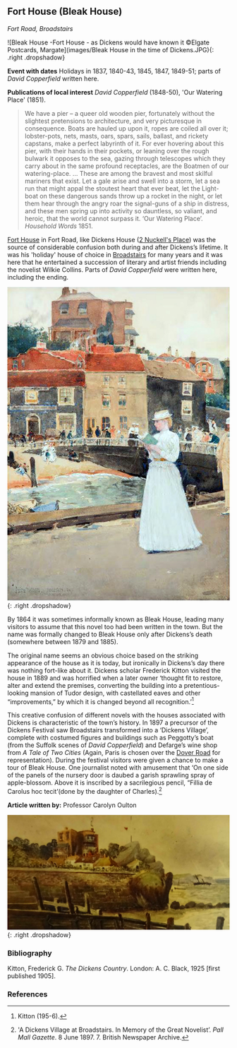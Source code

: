 <param ve-config style="article">

## Fort House (Bleak House)
*Fort Road, Broadstairs*

![Bleak House -Fort House - as Dickens would have known it ©Elgate Postcards, Margate](images/Bleak House in the time of Dickens.JPG){: .right .dropshadow}

**Event with dates** Holidays in 1837, 1840-43, 1845, 1847, 1849-51; parts of _David Copperfield_ written here.

**Publications of local interest** _David Copperfield_ (1848-50), 'Our Watering Place' (1851).

>We have a pier – a queer old wooden pier, fortunately without the slightest pretensions to architecture, and very picturesque in consequence. Boats are hauled up upon it, ropes are coiled all over it; lobster-pots, nets, masts, oars, spars, sails, ballast, and rickety capstans, make a perfect labyrinth of it. For ever hovering about this pier, with their hands in their pockets, or leaning over the rough bulwark it opposes to the sea, gazing through telescopes which they carry about in the same profound receptacles, are the Boatmen of our watering-place. … These are among the bravest and most skilful mariners that exist. Let a gale arise and swell into a storm, let a sea run that might appal the stoutest heart that ever beat, let the Light-boat on these dangerous sands throw up a rocket in the night, or let them hear through the angry roar the signal-guns of a ship in distress, and these men spring up into activity so dauntless, so valiant, and heroic, that the world cannot surpass it.
‘Our Watering Place’. _Household Words_ 1851.



[Fort House](dickens-fort-house) in Fort Road, like Dickens House ([2 Nuckell's Place](david-copperfield-nuckells-place)) was the source of considerable confusion both during and after Dickens’s lifetime. It was his 'holiday' house of choice in [Broadstairs](dickens-broadstairs) for many years and it was here that he entertained a succession of literary and artist friends including the novelist Wilkie Collins. Parts of _David Copperfield_ were written here, including the ending. 

![Childe Hassam, 'Bleak House, Broadstairs'. 1889. Collection of the Canton Museum of Art, Purchased by the Canton Museum of Art, 2017.83](images/HassamHIGHRES.jpg){: .right .dropshadow}

By 1864 it was sometimes informally known as Bleak House, leading many visitors to assume that this novel too had been written in the town. But the name was formally changed to Bleak House only after Dickens’s death (somewhere between 1879  and 1885).

The original name seems an obvious choice based on the striking appearance of the house as it is today, but ironically in Dickens’s day there was nothing fort-like about it. Dickens scholar Frederick Kitton visited the house in 1889 and was horrified when a later owner ‘thought fit to restore, alter and extend the premises, converting the building into a pretentious-looking mansion of Tudor design, with castellated eaves and other “improvements,” by which it is changed beyond all recognition.’[^ref1]

This creative confusion of different novels with the houses associated with Dickens is characteristic of the town’s history. In 1897 a precursor of the Dickens Festival saw Broadstairs transformed into a ‘Dickens Village’, complete with costumed figures and buildings such as Peggotty’s boat (from the Suffolk scenes of _David Copperfield_) and Defarge’s wine shop from _A Tale of Two Cities_ (Again, Paris is chosen over the [Dover Road](david-copperfield-dover-road) for representation). During the festival visitors were given a chance to make a tour of Bleak House. One journalist noted with amusement that ‘On one side of the panels of the nursery door is daubed a garish sprawling spray of apple-blossom. Above it is inscribed by a sacrilegious pencil, “Fillia de Carolus hoc tecit’(done by the daughter of Charles).[^ref2]

**Article written by:** Professor Carolyn Oulton

![Early 20C postcard of Bleak House (formerly Fort House)](images/Bleak_house_postcard.jpg){: .right .dropshadow}

### Bibliography

Kitton, Frederick G. _The Dickens Country_. London: A. C. Black, 1925 [first published 1905].

### References

[^ref1]: Kitton (195-6).

[^ref2]: 'A Dickens Village at Broadstairs. In Memory of the Great Novelist’. _Pall Mall Gazette_. 8 June 1897. 7. British Newspaper Archive.
